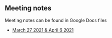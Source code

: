 ## Meeting notes
Meeting notes can be found in Google Docs files

- [March 27 2021 & April 6 2021](https://docs.google.com/document/d/1yDINYXy2K70Zk-JD8EcmYrk9yTwy2g-rFec7Glcfv84/edit)

